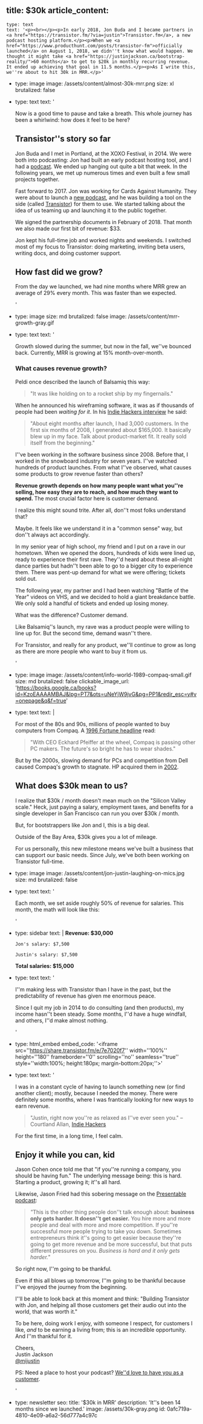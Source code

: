 title: $30k
article_content:
  -
    type: text
    text: '<p><br></p><p>In early 2018, Jon Buda and I became partners in <a href="https://transistor.fm/?via=justin">Transistor.fm</a>, a new podcast hosting platform.</p><p>When we <a href="https://www.producthunt.com/posts/transistor-fm">officially launched</a> on August 1, 2018, we didn''t know what would happen. We thought it might take <a href="https://justinjackson.ca/bootstrap-reality/">60 months</a> to get to $20k in monthly recurring revenue. It ended up achieving that goal in 11.5 months.</p><p>As I write this, we''re about to hit 30k in MRR.</p>'
  -
    type: image
    image: /assets/content/almost-30k-mrr.png
    size: xl
    brutalized: false
  -
    type: text
    text: '<p>Now is a good time to pause and take a breath. This whole journey has been a whirlwind: how does it feel to be here?<br></p><h2>Transistor''s story so far</h2><p>Jon Buda and I met in Portland, at the XOXO Festival, in 2014. We were both into podcasting: Jon had built an early podcast hosting tool, and I had a <a href="https://www.productpeople.tv/">podcast</a>. We ended up hanging out quite a bit that week. In the following years, we met up numerous times and even built a few small projects together.</p><p>Fast forward to 2017. Jon was working for Cards Against Humanity. They were about to launch a <a href="https://www.thegoodnewspodcast.fm/">new podcast</a>, and he was building a tool on the side (called <a href="https://transistor.fm/?via=justin">Transistor</a>) for them to use. We started talking about the idea of us teaming up and launching it to the public together.</p><p>We signed the partnership documents in February of 2018. That month we also made our first bit of revenue: $33.</p><p>Jon kept his full-time job and worked nights and weekends. I switched most of my focus to Transistor: doing marketing, inviting beta users, writing docs, and doing customer support.</p><h2>How fast did we grow?</h2><p>From the day we launched, we had nine months where MRR grew an average of 29% every month. This was faster than we expected.&nbsp;</p>'
  -
    type: image
    size: md
    brutalized: false
    image: /assets/content/mrr-growth-gray.gif
  -
    type: text
    text: '<p>Growth slowed during the summer, but now in the fall, we''ve bounced back. Currently, MRR is growing at 15% month-over-month.<br></p><h3>What causes revenue growth?</h3><p>Peldi once described the launch of Balsamiq this way:</p><blockquote><p>"It was like holding on to a rocket ship by my fingernails."</p></blockquote><p>When he announced his wireframing software, it was as if thousands of people had been <i>waiting for it</i>. In his <a href="https://www.indiehackers.com/podcast/085-peldi-guilizzoni-of-balsamiq">Indie Hackers interview</a> he said:</p><blockquote><p>"About eight months after launch, I had 3,000 customers. In the first six months of 2008, I generated about $165,000. It basically blew up in my face. Talk about product-market fit. It really sold itself from the beginning."</p></blockquote><p>I''ve been working in the software business since 2008. Before that, I worked in the snowboard industry for seven years. I''ve watched hundreds of product launches. From what I''ve observed, what causes some products to grow revenue faster than others?</p><p><b>Revenue growth depends on how many people want what you''re selling, how easy they are to reach, and how much they want to spend. </b>The most crucial factor here is customer demand.</p><p>I realize this might sound trite. After all, don''t most folks understand that?</p><p>Maybe. It feels like we understand it in a "common sense" way, but don''t always act accordingly.</p><p>In my senior year of high school, my friend and I put on a rave in our hometown. When we opened the doors, hundreds of kids were lined up, ready to experience their first rave. They''d heard about these all-night dance parties but hadn''t been able to go to a bigger city to experience them. There was pent-up demand for what we were offering; tickets sold out.</p><p>The following year, my partner and I had been watching "Battle of the Year" videos on VHS, and we decided to hold a giant breakdance battle. We only sold a handful of tickets and ended up losing money.</p><p>What was the difference? Customer demand.</p><p>Like Balsamiq''s launch, my rave was a product people were willing to line up for. But the second time, demand wasn''t there.</p><p>For Transistor, and really for any product, we''ll continue to grow as long as there are more people who want to buy it from us.</p>'
  -
    type: image
    image: /assets/content/info-world-1989-compaq-small.gif
    size: md
    brutalized: false
    clickable_image_url: 'https://books.google.ca/books?id=KzoEAAAAMBAJ&lpg=PT7&ots=uNeYjW9jvG&pg=PP1&redir_esc=y#v=onepage&q&f=true'
  -
    type: text
    text: |
      <p>For most of the 80s and 90s, millions of people wanted to buy computers from Compaq. A <a href="https://archive.fortune.com/magazines/fortune/fortune_archive/1996/04/01/210990/index.htm">1996 Fortune headline</a> read:</p><blockquote><p>"With CEO Eckhard Pfeiffer at the wheel, Compaq is passing other PC makers. The future's so bright he has to wear shades."</p></blockquote><p>But by the 2000s, slowing demand for PCs and competition from Dell caused Compaq's growth to stagnate. HP acquired them in&nbsp;<a href="https://www.nytimes.com/2001/09/04/business/hewlett-packard-in-deal-to-buy-compaq-for-25-billion-in-stock.html">2002</a>.</p><h2>What does $30k mean to us?</h2><p>I realize that $30k / month doesn't mean much on the "Silicon Valley scale." Heck, just paying a salary, employment taxes, and benefits for a single developer in San Francisco can run you over $30k / month.</p><p>But, for bootstrappers like 
      Jon and I, this is a big deal.
      
      Outside of the Bay Area, $30k gives you a lot of mileage.</p><p>For us personally, this new milestone means we've&nbsp;built a business that can support our basic needs. Since July, we've both been working on Transistor full-time.</p>
  -
    type: image
    image: /assets/content/jon-justin-laughing-on-mics.jpg
    size: md
    brutalized: false
  -
    type: text
    text: '<p>Each month, we set aside roughly 50% of revenue for salaries. This month, the math will look like this:</p>'
  -
    type: sidebar
    text: |
      **Revenue: $30,000**
      
        Jon's salary: $7,500
        
        Justin's salary: $7,500
        
      **Total salaries: $15,000**
  -
    type: text
    text: '<p>I''m making less with Transistor than I have in the past, but the predictability of revenue has given me enormous peace.</p><p>Since I quit my job in 2014 to do consulting (and then products), my income hasn''t been steady. Some months, I''d have a huge windfall, and others, I''d make almost nothing.</p>'
  -
    type: html_embed
    embed_code: '<iframe src=''https://share.transistor.fm/e/7e7020f7'' width=''100%'' height=''180'' frameborder=''0'' scrolling=''no'' seamless=''true'' style=''width:100%; height:180px; margin-bottom:20px;''></iframe>'
  -
    type: text
    text: '<p>I was in a constant cycle of having to launch something new (or find another client); mostly, because I needed the money. There were definitely some months, where I was frantically looking for new ways to earn revenue.</p><blockquote><p>"Justin, right now you''re as relaxed as I''ve ever seen you." – Courtland Allan, <a href="https://www.indiehackers.com/podcast/118-justin-jackson-of-transistor?startTime=3406.70&amp;endTime=3600.00&amp;btp=673cd396">Indie Hackers</a></p></blockquote><p>For the first time, in a long time, I feel calm.</p><h2>Enjoy it while you can, kid</h2><p>Jason Cohen once told me that "if you''re running a company, you should be having fun." The underlying message being: this is hard. Starting a product, growing it; it''s all hard.</p><p>Likewise, Jason Fried had this sobering message on the <a href="https://www.relay.fm/presentable/69">Presentable podcast</a>:</p><blockquote><p><i>"</i>This is the other thing people don''t talk enough about: <b>business only gets harder. It doesn''t get easier.</b> You hire more and more people and deal with more and more competition. If you''re successful more people trying to take you down. Sometimes entrepreneurs think it''s going to get easier because they''re going to get more revenue and be more successful, but that puts different pressures on you.&nbsp;<i>Business is hard and it only gets harder.</i>"</p></blockquote><p>So right now, I''m going to be thankful.</p><p>Even if this all blows up tomorrow, I''m going to be thankful because I''ve enjoyed the journey from the beginning.&nbsp;</p><p>I''ll be able to look back at this moment and think: "Building Transistor with Jon, and helping all those customers get their audio out into the world, that was worth it."</p><p>To be here, doing work I enjoy, with someone I respect, for customers I like, <i>and </i>to be earning a living from; this is an incredible opportunity. And I''m thankful for it.</p><p>Cheers,<br>Justin Jackson<br><a href="https://twitter.com/mijustin">@mijustin</a></p><p>PS: Need a place to host your podcast? <a href="https://transistor.fm/?via=justin">We''d love to have you as a customer</a>.</p>'
  -
    type: newsletter
seo:
  title: '$30k in MRR'
  description: 'It''s been 14 months since we launched.'
  image: /assets/30k-gray.png
id: 0afc719a-4810-4e09-a6a2-56d777a4c97c
